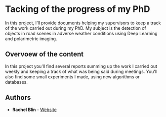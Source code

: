 # Tacking of the progress of my PhD

In this project, I'll provide documents helping my supervisors to keep a track of the work carried out during my PhD. My subject is the detection of objects in road scenes in adverse weather conditions using Deep Learning and polarimetric imaging.

## Overvoew of the content

In this project you'll find several reports summing up the work I carried out weekly and keeping a track of what was being said during meetings. You'll also find some small experiments I made, using new algorithms or databases.

## Authors

* **Rachel Blin** - [Website](http://pagesperso.litislab.fr/rblin/)
